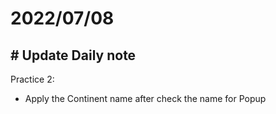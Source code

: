 # 2022/07/08

## # Update Daily note
Practice 2:
- Apply the Continent name after check the name for Popup